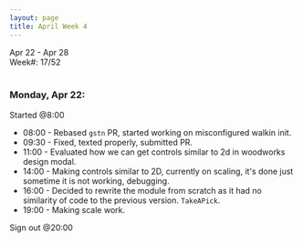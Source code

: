 ```yaml
---
layout: page
title: April Week 4
---
```


Apr 22 - Apr 28<br>
Week#: 17/52<br><br>


### Monday, Apr 22:

Started @8:00

- 08:00 - Rebased `gstn` PR, started working on misconfigured walkin init.
- 09:30 - Fixed, texted properly, submitted PR.
- 11:00 - Evaluated how we can get controls similar to 2d in woodworks design modal.
- 14:00 - Making controls similar to 2D, currently on scaling, it's done just sometime it is not working, debugging.
- 16:00 - Decided to rewrite the module from scratch as it had no similarity of code to the previous version. `TakeAPick`.
- 19:00 - Making scale work.

Sign out @20:00